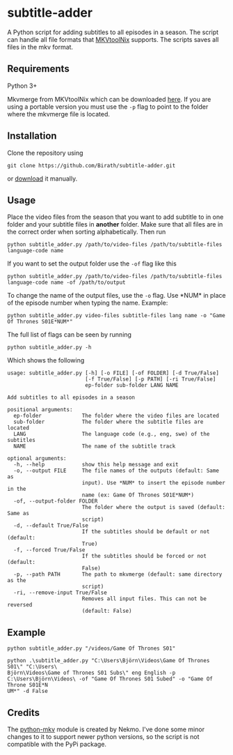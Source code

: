# subtitle-adder

A Python script for adding subtitles to all episodes in a season. The script can handle all file formats that [MKVtoolNix](https://mkvtoolnix.download/downloads.html) supports. The scripts saves all files in the mkv format.
## Requirements
Python 3+

Mkvmerge from MKVtoolNix which can be downloaded [here](https://mkvtoolnix.download/downloads.html). If you are using a portable version you must use the ```-p``` flag to point to the folder where the mkvmerge file is located.
## Installation
Clone the repository using
```git
git clone https://github.com/Birath/subtitle-adder.git
```
or [download](https://github.com/Birath/subtitle-adder/archive/master.zip) it manually.
## Usage
Place the video files from the season that you want to add subtitle to in one folder and your subtitle files in **another** folder. Make sure that all files are in the correct order when sorting alphabetically. Then run
```
python subtitle_adder.py /path/to/video-files /path/to/subtitle-files language-code name
```
If you want to set the output folder use the ```-of``` flag like this
```
python subtitle_adder.py /path/to/video-files /path/to/subtitle-files language-code name -of /path/to/output
```
To change the name of the output files, use the ```-o``` flag. Use \*NUM* in place of the episode number when typing the name. Example:
```
python subtitle_adder.py video-files subtitle-files lang name -o "Game Of Thrones S01E*NUM*"
```

The full list of flags can be seen by running
```
python subtitle_adder.py -h
```
Which shows the following

```
usage: subtitle_adder.py [-h] [-o FILE] [-of FOLDER] [-d True/False]
                         [-f True/False] [-p PATH] [-ri True/False]
                         ep-folder sub-folder LANG NAME

Add subtitles to all episodes in a season

positional arguments:
  ep-folder             The folder where the video files are located
  sub-folder            The folder where the subtitle files are located
  LANG                  The language code (e.g., eng, swe) of the subtitles
  NAME                  The name of the subtitle track

optional arguments:
  -h, --help            show this help message and exit
  -o, --output FILE     The file names of the outputs (default: Same as
                        input). Use *NUM* to insert the episode number in the
                        name (ex: Game Of Thrones S01E*NUM*)
  -of, --output-folder FOLDER
                        The folder where the output is saved (default: Same as
                        script)
  -d, --default True/False
                        If the subtitles should be default or not (default:
                        True)
  -f, --forced True/False
                        If the subtitles should be forced or not (default:
                        False)
  -p, --path PATH       The path to mkvmerge (default: same directory as the
                        script)
  -ri, --remove-input True/False
                        Removes all input files. This can not be reversed
                        (default: False)
```
## Example
```
python subtitle_adder.py "/videos/Game Of Thrones S01"

python .\subtitle_adder.py "C:\Users\Björn\Videos\Game Of Thrones S01\" "C:\Users\
Björn\Videos\Game of Thrones S01 Subs\" eng English -p C:\Users\Björn\Videos\ -of "Game Of Thrones S01 Subed" -o "Game Of Throne S01E*N
UM*" -d False
```
## Credits
The [python-mkv](https://pypi.python.org/pypi/mkv/0.1.5) module is created by Nekmo. I've done some minor changes to it to support newer python versions, so the script is not compatible with the PyPi package.
